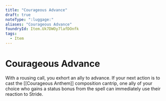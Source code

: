 ```yaml
---
title: "Courageous Advance"
draft: true
noteType: ":luggage:"
aliases: "Courageous Advance"
foundryId: Item.Uk7DWOy7lafDOnfk
tags:
  - Item
---
```


# Courageous Advance

With a rousing call, you exhort an ally to advance. If your next action is to cast the [[Courageous Anthem]] composition cantrip, one ally of your choice who gains a status bonus from the spell can immediately use their reaction to Stride.
